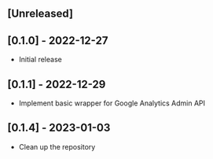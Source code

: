 ## [Unreleased]

## [0.1.0] - 2022-12-27

- Initial release

## [0.1.1] - 2022-12-29
- Implement basic wrapper for Google Analytics Admin API

## [0.1.4] - 2023-01-03
- Clean up the repository
